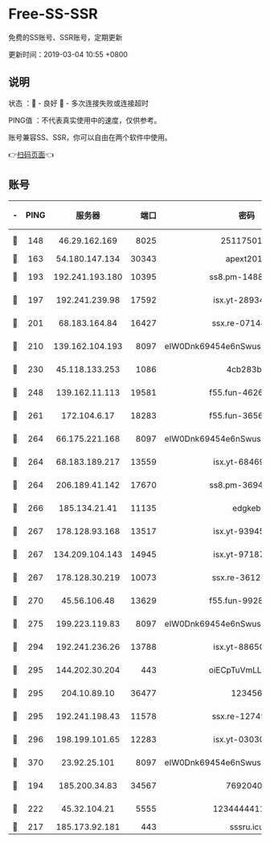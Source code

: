 # Free-SS-SSR

免费的SS账号、SSR账号，定期更新

更新时间：2019-03-04 10:55 +0800

## 说明

状态     ：🙂 - 良好 🙁 - 多次连接失败或连接超时

PING值   ：不代表真实使用中的速度，仅供参考。

账号兼容SS、SSR，你可以自由在两个软件中使用。

👉[扫码页面](https://liesauer.github.io/free-ss-ssr.github.io/)👈

## 账号

|-|PING|服务器|端口|密码|加密方式|区域|
|:----:|:----:|:-----:|-----:|:----:|:----:|:----:|
|🙂|148|46.29.162.169|8025|2511750146|aes-256-cfb|RU|
|🙂|163|54.180.147.134|30343|apext2019|chacha20|KR|
|🙂|193|192.241.193.180|10395|ss8.pm-14887083|aes-256-cfb|US|
|🙂|197|192.241.239.98|17592|isx.yt-28934471|aes-256-cfb|US|
|🙂|201|68.183.164.84|16427|ssx.re-07144593|aes-256-cfb|US|
|🙂|210|139.162.104.193|8097|eIW0Dnk69454e6nSwuspv9DmS201tQ0D|aes-256-cfb|JP|
|🙂|230|45.118.133.253|1086|4cb283b8|aes-256-cfb|SG|
|🙂|248|139.162.11.113|19581|f55.fun-46262690|aes-256-cfb|SG|
|🙂|261|172.104.6.17|18283|f55.fun-36565083|aes-256-cfb|US|
|🙂|264|66.175.221.168|8097|eIW0Dnk69454e6nSwuspv9DmS201tQ0D|aes-256-cfb|US|
|🙂|264|68.183.189.217|13559|isx.yt-68469421|aes-256-cfb|SG|
|🙂|264|206.189.41.142|17670|ss8.pm-36944551|aes-256-cfb|SG|
|🙂|266|185.134.21.41|11135|edgkeb|aes-256-cfb|GB|
|🙂|267|178.128.93.168|13517|isx.yt-93945310|aes-256-cfb|SG|
|🙂|267|134.209.104.143|14945|isx.yt-97187184|aes-256-cfb|SG|
|🙂|267|178.128.30.219|10073|ssx.re-36127052|aes-256-cfb|SG|
|🙂|270|45.56.106.48|13629|f55.fun-99286814|aes-256-cfb|US|
|🙂|275|199.223.119.83|8097|eIW0Dnk69454e6nSwuspv9DmS201tQ0D|aes-256-cfb|US|
|🙂|294|192.241.236.26|13788|isx.yt-88650870|aes-256-cfb|US|
|🙂|295|144.202.30.204|443|oiECpTuVmLLxk4Ts|aes-256-cfb|US|
|🙂|295|204.10.89.10|36477|123456|aes-256-cfb|US|
|🙂|295|192.241.198.43|11578|ssx.re-12749222|aes-256-cfb|US|
|🙂|296|198.199.101.65|12283|isx.yt-03030510|aes-256-cfb|US|
|🙂|370|23.92.25.101|8097|eIW0Dnk69454e6nSwuspv9DmS201tQ0D|aes-256-cfb|US|
|🙂|194|185.200.34.83|34567|76920400|aes-256-cfb|US|
|🙂|222|45.32.104.21|5555|1234444411111|aes-256-cfb|SG|
|🙁|217|185.173.92.181|443|sssru.icu|rc4-md5|RU|
